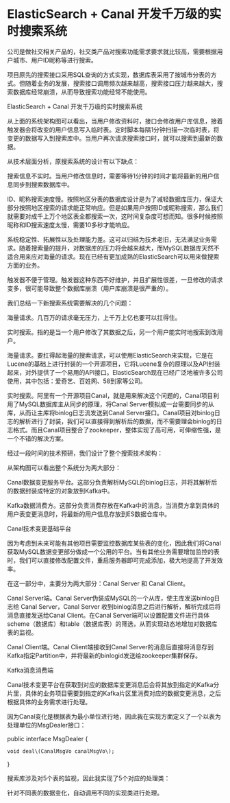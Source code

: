 # ElasticSearch + Canal 开发千万级的实时搜索系统

公司是做社交相关产品的，社交类产品对搜索功能需求要求就比较高，需要根据用户城市、用户ID昵称等进行搜索。



项目原先的搜索接口采用SQL查询的方式实现，数据库表采用了按城市分表的方式。但随着业务的发展，搜索接口调用频次越来越高，搜索接口压力越来越大，搜索数据库经常崩溃，从而导致搜索功能经常不能使用。



ElasticSearch + Canal 开发千万级的实时搜索系统



从上面的系统架构图可以看出，当用户修改资料时，接口会修改用户库信息，接着触发器会将改变的用户信息写入临时表。定时脚本每隔1分钟扫描一次临时表，将变更的数据写入到搜索库中。当用户再次请求搜索接口时，就可以搜索到最新的数据。



从技术层面分析，原搜索系统的设计有以下缺点：



搜索信息不实时。当用户修改信息时，需要等待1分钟的时间才能将最新的用户信息同步到搜索数据库中。

ID、昵称搜索速度慢。按照地区分表的数据库设计是为了减轻数据库压力，保证大部分按照地区搜索的请求能正常响应。但是如果用户按照ID或昵称搜索，那么我们就需要对成千上万个地区表全都搜索一次，这时间复杂度可想而知。很多时候按照昵称和ID搜索速度太慢，需要10多秒才能响应。

系统稳定性、拓展性以及处理能力差。这可以归结为技术老旧，无法满足业务需求。随着搜索量的提升，对数据库的压力将会越来越大，而MySQL数据库天然不适合用来应对海量的请求。现在已经有更加成熟的ElasticSearch可以用来做搜索方面的业务。

触发器不便于管理。触发器这种东西不好维护，并且扩展性很差，一旦修改的请求变多，很可能导致整个数据库崩溃（用户库崩溃是很严重的）。

我们总结一下新搜索系统需要解决的几个问题：



海量请求。几百万的请求毫无压力，上千万上亿也要可以扛得住。

实时搜索。指的是当一个用户修改了其数据之后，另一个用户能实时地搜索到改用户。

海量请求。要扛得起海量的搜索请求，可以使用ElasticSearch来实现，它是在Lucene的基础上进行封装的一个开源项目，它将Lucene复杂的原理以及API封装起来，对外提供了一个易用的API接口。ElasticSearch现在已经广泛地被许多公司使用，其中包括：爱奇艺、百姓网、58到家等公司。



实时搜索。阿里有一个开源项目Canal，就是用来解决这个问题的，Canal项目利用了MySQL数据库主从同步的原理，将Canal Server模拟成一台需要同步的从库，从而让主库将binlog日志流发送到Canal Server接口。Canal项目对binlog日志的解析进行了封装，我们可以直接得到解析后的数据，而不需要理会binlog的日志格式。而且Canal项目整合了zookeeper，整体实现了高可用，可伸缩性强，是一个不错的解决方案。



经过一段时间的技术预研，我们设计了整个搜索技术架构：







从架构图可以看出整个系统分为两大部分：



Canal数据变更服务平台。这部分负责解析MySQL的binlog日志，并将其解析后的数据封装成特定的对象放到Kafka中。

Kafka数据消费方。这部分负责消费存放在Kafka中的消息，当消费方拿到具体的用户表变更消息时，将最新的用户信息存放到ES数据仓库中。

Canal技术变更基础平台

因为考虑到未来可能有其他项目需要监控数据库某些表的变化，因此我们将Canal获取MySQL数据变更部分做成一个公用的平台。当有其他业务需要增加监控的表时，我们可以直接修改配置文件，重启服务器即可完成添加，极大地提高了开发效率。



在这一部分中，主要分为两大部分：Canal Server 和 Canal Client。



Canal Server端。Canal Server伪装成MySQL的一个从库，使主库发送binlog日志给 Canal Server，Canal Server 收到binlog消息之后进行解析，解析完成后将消息直接发送给Canal Client。在Canal Server端可以设置配置文件进行具体scheme（数据库）和table（数据库表）的筛选，从而实现动态地增加对数据库表的监视。



Canal Client端。Canal Client端接收到Canal Server的消息后直接将消息存到Kafka指定Partition中，并将最新的binlogid发送给zookeeper集群保存。



Kafka消息消费端

Canal技术变更平台在获取到对应的数据库变更消息后会将其放到指定的Kafka分片里，具体的业务项目需要到指定的Kafka片区里消费对应的数据变更消息，之后根据具体的业务需求进行处理。



因为Canal变化是根据表为最小单位进行地，因此我在实现方面定义了一个以表为处理单位的MsgDealer接口：



public interface MsgDealer {

    void deal\(CanalMsgVo canalMsgVo\);

}

搜索库涉及对5个表的监视，因此我实现了5个对应的处理类：







针对不同表的数据变化，自动调用不同的实现类进行处理。

